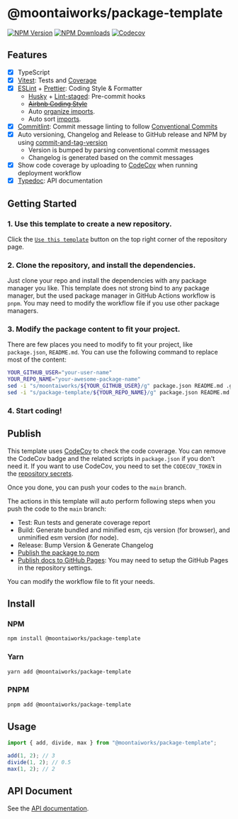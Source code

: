 # @moontaiworks/package-template

[![NPM Version](https://img.shields.io/npm/v/@moontaiworks/package-template)](https://www.npmjs.com/package/@moontaiworks/package-template)
[![NPM Downloads](https://img.shields.io/npm/d18m/@moontaiworks/package-template)](https://www.npmjs.com/package/@moontaiworks/package-template)
[![Codecov](https://codecov.io/gh/moontaiworks/package-template/graph/badge.svg)](https://codecov.io/gh/moontaiworks/package-template)

## Features

- [x] TypeScript
- [x] [Vitest](https://github.com/vitest-dev/vitest): Tests and [Coverage](https://github.com/vitest-dev/vitest/tree/main/packages/coverage-v8)
- [x] [ESLint](https://eslint.org) + [Prettier](https://prettier.io): Coding Style & Formatter
  - [Husky](https://github.com/typicode/husky) + [Lint-staged](https://github.com/okonet/lint-staged): Pre-commit hooks
  - ~~[Airbnb Coding Style](https://github.com/airbnb/javascript)~~
  - Auto [organize imports](https://github.com/un-js/eslint-plugin-import-x).
  - Auto sort [imports](https://github.com/lydell/eslint-plugin-simple-import-sort).
- [x] [Commitlint](https://github.com/conventional-changelog/commitlint): Commit message linting to follow [Conventional Commits](https://www.conventionalcommits.org)
- [x] Auto versioning, Changelog and Release to GitHub release and NPM by using [commit-and-tag-version](https://github.com/absolute-version/commit-and-tag-version)
  - Version is bumped by parsing conventional commit messages
  - Changelog is generated based on the commit messages
- [x] Show code coverage by uploading to [CodeCov](https://codecov.io) when running deployment workflow
- [x] [Typedoc](https://github.com/TypeStrong/typedoc): API documentation

## Getting Started

### 1. Use this template to create a new repository.

Click the [`Use this template`](https://github.com/new?template_name=package-template&template_owner=moontaiworks) button on the top right corner of the repository page.

### 2. Clone the repository, and install the dependencies.

Just clone your repo and install the dependencies with any package manager you like. This template does not strong bind to any package manager, but the used package manager in GitHub Actions workflow is `pnpm`. You may need to modify the workflow file if you use other package managers.

### 3. Modify the package content to fit your project.

There are few places you need to modify to fit your project, like `package.json`, `README.md`. You can use the following command to replace most of the content:

```bash
YOUR_GITHUB_USER="your-user-name"
YOUR_REPO_NAME="your-awesome-package-name"
sed -i "s/moontaiworks/${YOUR_GITHUB_USER}/g" package.json README.md .github/workflows/*
sed -i "s/package-template/${YOUR_REPO_NAME}/g" package.json README.md .github/workflows/*
```

### 4. Start coding!

## Publish

This template uses [CodeCov](https://docs.codecov.com/docs/quick-start) to check the code coverage. You can remove the CodeCov badge and the related scripts in `package.json` if you don't need it.
If you want to use CodeCov, you need to set the `CODECOV_TOKEN` in the [repository secrets](https://github.com/moontaiworks/package-template/settings/secrets/actions).

Once you done, you can push your codes to the `main` branch.

The actions in this template will auto perform following steps when you push the code to the `main` branch:

- Test: Run tests and generate coverage report
- Build: Generate bundled and minified esm, cjs version (for browser), and unminified esm version (for node).
- Release: Bump Version & Generate Changelog
- [Publish the package to npm](https://www.npmjs.com/package/@moontaiworks/package-template/)
- [Publish docs to GitHub Pages](https://moontaiworks.github.io/package-template/): You may need to setup the GitHub Pages in the repository settings.

You can modify the workflow file to fit your needs.

## Install

### NPM

```bash
npm install @moontaiworks/package-template
```

### Yarn

```bash
yarn add @moontaiworks/package-template
```

### PNPM

```bash
pnpm add @moontaiworks/package-template
```

## Usage

```typescript
import { add, divide, max } from "@moontaiworks/package-template";

add(1, 2); // 3
divide(1, 2); // 0.5
max(1, 2); // 2
```

## API Document

See the [API documentation](https://moontaiworks.github.io/package-template/).
